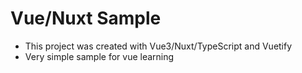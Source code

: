 # Vue/Nuxt Sample

- This project was created with Vue3/Nuxt/TypeScript and Vuetify
- Very simple sample for vue learning
